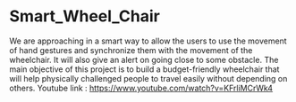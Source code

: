 # Smart_Wheel_Chair
We are approaching in a smart way to allow the users to use the movement of hand gestures and synchronize them with the movement of the wheelchair. 
It will also give an alert on going close to some obstacle. The main objective of this project is to build a budget-friendly wheelchair that will help physically challenged 
people to travel easily without depending on others.
Youtube link : https://www.youtube.com/watch?v=KFrliMCrWk4
